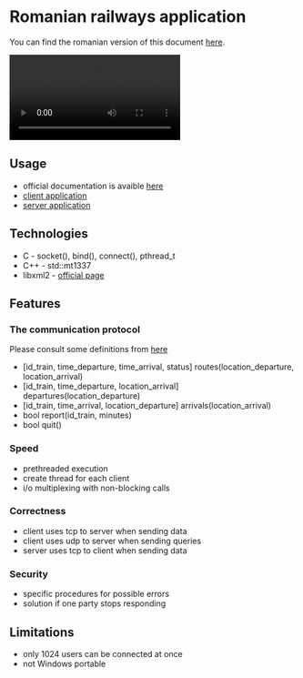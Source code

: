 # Romanian railways application

You can find the romanian version of this document [here](./docs/README_RO.md).

<video controls src="docs/video_ro.mp4" title="Title"></video>

## Usage

- official documentation is avaible [here](./docs/rr_raport.pdf)
- [client application](./client.c)
- [server application](./server.c)

## Technologies

- C - socket(), bind(), connect(), pthread_t
- C++ - std::mt1337
- libxml2 - [official page](https://gitlab.gnome.org/GNOME/libxml2)

## Features

### The communication protocol

Please consult some definitions from [here](./docs/brainstorm.md)

- [id_train, time_departure, time_arrival, status] routes(location_departure, location_arrival)
- [id_train, time_departure, location_arrival] departures(location_departure)
- [id_train, time_arrival, location_departure] arrivals(location_arrival)
- bool report(id_train, minutes)
- bool quit()

### Speed
	
- prethreaded execution
- create thread for each client
- i/o multiplexing with non-blocking calls

### Correctness

- client uses tcp to server when sending data
- client uses udp to server when sending queries
- server uses tcp to client when sending data

### Security

- specific procedures for possible errors
- solution if one party stops responding

## Limitations

- only 1024 users can be connected at once
- not Windows portable
